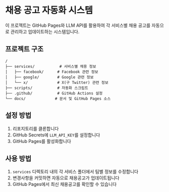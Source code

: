 # 채용 공고 자동화 시스템

이 프로젝트는 GitHub Pages와 LLM API를 활용하여 각 서비스별 채용 공고를 자동으로 관리하고 업데이트하는 시스템입니다.

## 프로젝트 구조

```
/
├── services/           # 서비스별 채용 정보
│   ├── facebook/      # Facebook 관련 정보
│   ├── google/        # Google 관련 정보
│   └── x/             # X(구 Twitter) 관련 정보
├── scripts/           # 자동화 스크립트
├── .github/           # GitHub Actions 설정
└── docs/             # 문서 및 GitHub Pages 소스
```

## 설정 방법

1. 리포지토리를 클론합니다
2. GitHub Secrets에 `LLM_API_KEY`를 설정합니다
3. GitHub Pages를 활성화합니다

## 사용 방법

1. `services` 디렉토리 내의 각 서비스 폴더에서 팀별 정보를 수정합니다
2. 변경사항을 커밋하면 자동으로 채용공고가 업데이트됩니다
3. GitHub Pages에서 최신 채용공고를 확인할 수 있습니다 